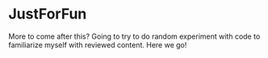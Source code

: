 # JustForFun
More to come after this? Going to try to do random experiment with code to familiarize myself with reviewed content. Here we go!
